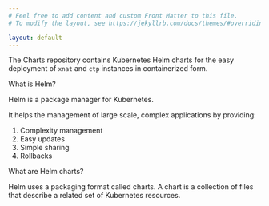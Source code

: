 ```yaml
---
# Feel free to add content and custom Front Matter to this file.
# To modify the layout, see https://jekyllrb.com/docs/themes/#overriding-theme-defaults

layout: default
---
```


The Charts repository contains Kubernetes Helm charts for the easy deployment of `xnat` and `ctp` instances in containerized form.

What is Helm?

Helm is a package manager for Kubernetes.

It helps the management of large scale, complex applications by providing:

1. Complexity management
2. Easy updates
3. Simple sharing
4. Rollbacks

What are Helm charts?

Helm uses a packaging format called charts. A chart is a collection of files that describe a related set of Kubernetes resources.
